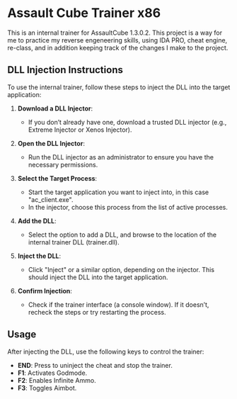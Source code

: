 # Assault Cube Trainer x86
This is an internal trainer for AssaultCube 1.3.0.2. This project is a way for me to practice my reverse engeneering 
skills, using IDA PRO, cheat engine, re-class, and in addition keeping track of the changes I make 
to the project.

## DLL Injection Instructions

To use the internal trainer, follow these steps to inject the DLL into the target application:

1. **Download a DLL Injector**:
   - If you don’t already have one, download a trusted DLL injector (e.g., Extreme Injector or Xenos Injector).

2. **Open the DLL Injector**:
   - Run the DLL injector as an administrator to ensure you have the necessary permissions.

3. **Select the Target Process**:
   - Start the target application you want to inject into, in this case "ac_client.exe".
   - In the injector, choose this process from the list of active processes.

4. **Add the DLL**:
   - Select the option to add a DLL, and browse to the location of the internal trainer DLL (trainer.dll).

5. **Inject the DLL**:
   - Click "Inject" or a similar option, depending on the injector. This should inject the DLL into the target application.

6. **Confirm Injection**:
   - Check if the trainer interface (a console window). If it doesn’t, recheck the steps or try restarting the process.

## Usage

After injecting the DLL, use the following keys to control the trainer:

- **END**: Press to uninject the cheat and stop the trainer.
- **F1**: Activates Godmode.
- **F2**: Enables Infinite Ammo.
- **F3**: Toggles Aimbot.
